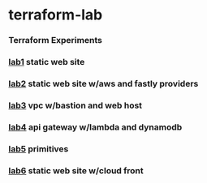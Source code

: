 # terraform-lab

### Terraform Experiments

### [lab1](https://github.com/guycole/terraform-lab/tree/master/lab1) static web site

### [lab2](https://github.com/guycole/terraform-lab/tree/master/lab2) static web site w/aws and fastly providers

### [lab3](https://github.com/guycole/terraform-lab/tree/master/lab3) vpc w/bastion and web host

### [lab4](https://github.com/guycole/terraform-lab/tree/master/lab4) api gateway w/lambda and dynamodb

### [lab5](https://github.com/guycole/terraform-lab/tree/master/lab5) primitives

### [lab6](https://github.com/guycole/terraform-lab/tree/master/lab6) static web site w/cloud front
